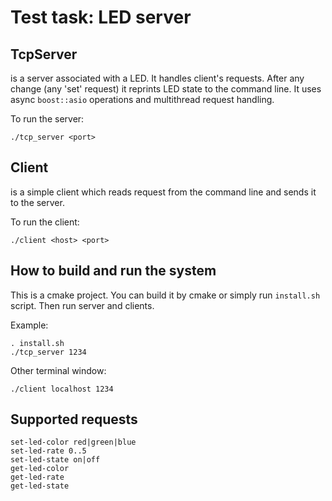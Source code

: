 # Test task: LED server

## TcpServer

is a server associated with a LED. It handles client's requests.
After any change (any 'set' request) it reprints LED state to the command line.
It uses async `boost::asio` operations and multithread request handling. 

To run the server:

```
./tcp_server <port>
```

## Client

is a simple client which reads request from the command line and sends it to 
the server.

To run the client:

```
./client <host> <port>
```


## How to build and run the system

This is a cmake project. You can build it by cmake or simply run `install.sh` 
script. Then run server and clients.

Example:

```
. install.sh
./tcp_server 1234
```

Other terminal window:
```
./client localhost 1234
```

## Supported requests

```
set-led-color red|green|blue
set-led-rate 0..5
set-led-state on|off
get-led-color
get-led-rate
get-led-state
```
